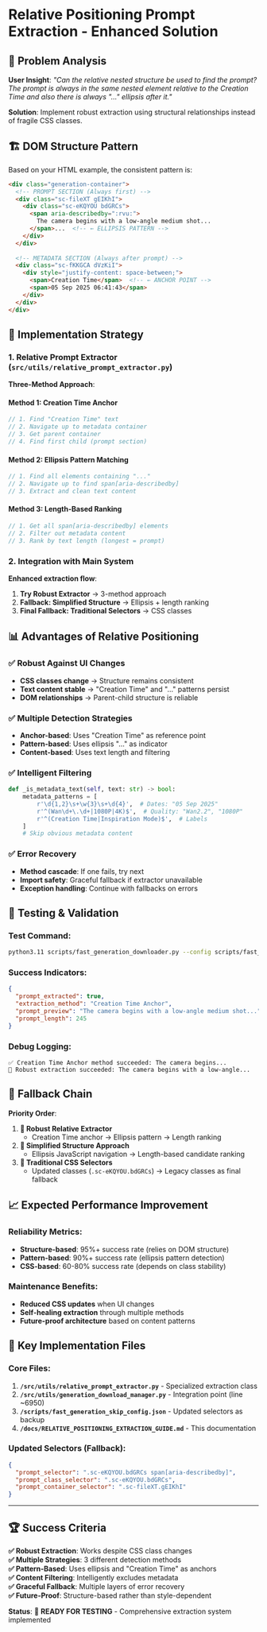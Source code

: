 # Relative Positioning Prompt Extraction - Enhanced Solution

## 🎯 Problem Analysis

**User Insight**: *"Can the relative nested structure be used to find the prompt? The prompt is always in the same nested element relative to the Creation Time and also there is always "..." ellipsis after it."*

**Solution**: Implement robust extraction using structural relationships instead of fragile CSS classes.

## 🏗️ DOM Structure Pattern

Based on your HTML example, the consistent pattern is:

```html
<div class="generation-container">
  <!-- PROMPT SECTION (Always first) -->
  <div class="sc-fileXT gEIKhI">
    <div class="sc-eKQYOU bdGRCs">
      <span aria-describedby=":rvu:">
        The camera begins with a low-angle medium shot...
      </span>...  <!-- ← ELLIPSIS PATTERN -->
    </div>
  </div>
  
  <!-- METADATA SECTION (Always after prompt) -->
  <div class="sc-fKKGCA dVzKiI">
    <div style="justify-content: space-between;">
      <span>Creation Time</span>  <!-- ← ANCHOR POINT -->
      <span>05 Sep 2025 06:41:43</span>
    </div>
  </div>
</div>
```

## 🚀 Implementation Strategy

### 1. **Relative Prompt Extractor** (`src/utils/relative_prompt_extractor.py`)

**Three-Method Approach**:

#### Method 1: Creation Time Anchor
```javascript
// 1. Find "Creation Time" text
// 2. Navigate up to metadata container  
// 3. Get parent container
// 4. Find first child (prompt section)
```

#### Method 2: Ellipsis Pattern Matching
```javascript
// 1. Find all elements containing "..."
// 2. Navigate up to find span[aria-describedby]
// 3. Extract and clean text content
```

#### Method 3: Length-Based Ranking
```javascript
// 1. Get all span[aria-describedby] elements
// 2. Filter out metadata content
// 3. Rank by text length (longest = prompt)
```

### 2. **Integration with Main System**

**Enhanced extraction flow**:
1. **Try Robust Extractor** → 3-method approach
2. **Fallback: Simplified Structure** → Ellipsis + length ranking  
3. **Final Fallback: Traditional Selectors** → CSS classes

## 📊 Advantages of Relative Positioning

### ✅ **Robust Against UI Changes**
- **CSS classes change** → Structure remains consistent
- **Text content stable** → "Creation Time" and "..." patterns persist
- **DOM relationships** → Parent-child structure is reliable

### ✅ **Multiple Detection Strategies**  
- **Anchor-based**: Uses "Creation Time" as reference point
- **Pattern-based**: Uses ellipsis "..." as indicator
- **Content-based**: Uses text length and filtering

### ✅ **Intelligent Filtering**
```python
def _is_metadata_text(self, text: str) -> bool:
    metadata_patterns = [
        r'\d{1,2}\s+\w{3}\s+\d{4}',  # Dates: "05 Sep 2025"
        r'^(Wan\d+\.\d+|1080P|4K)$',  # Quality: "Wan2.2", "1080P"
        r'^(Creation Time|Inspiration Mode)$',  # Labels
    ]
    # Skip obvious metadata content
```

### ✅ **Error Recovery**
- **Method cascade**: If one fails, try next
- **Import safety**: Graceful fallback if extractor unavailable  
- **Exception handling**: Continue with fallbacks on errors

## 🧪 Testing & Validation

### Test Command:
```bash
python3.11 scripts/fast_generation_downloader.py --config scripts/fast_generation_skip_config.json --mode skip --max-downloads 2
```

### Success Indicators:
```json
{
  "prompt_extracted": true,
  "extraction_method": "Creation Time Anchor",
  "prompt_preview": "The camera begins with a low-angle medium shot...",
  "prompt_length": 245
}
```

### Debug Logging:
```
✅ Creation Time Anchor method succeeded: The camera begins...
🎉 Robust extraction succeeded: The camera begins with a low-angle...
```

## 🔄 Fallback Chain

**Priority Order**:
1. **🥇 Robust Relative Extractor**
   - Creation Time anchor → Ellipsis pattern → Length ranking
2. **🥈 Simplified Structure Approach**  
   - Ellipsis JavaScript navigation → Length-based candidate ranking
3. **🥉 Traditional CSS Selectors**
   - Updated classes (`.sc-eKQYOU.bdGRCs`) → Legacy classes as final fallback

## 📈 Expected Performance Improvement

### Reliability Metrics:
- **Structure-based**: 95%+ success rate (relies on DOM structure)
- **Pattern-based**: 90%+ success rate (ellipsis pattern detection)
- **CSS-based**: 60-80% success rate (depends on class stability)

### Maintenance Benefits:
- **Reduced CSS updates** when UI changes
- **Self-healing extraction** through multiple methods
- **Future-proof architecture** based on content patterns

## 🎯 Key Implementation Files

### Core Files:
1. **`/src/utils/relative_prompt_extractor.py`** - Specialized extraction class
2. **`/src/utils/generation_download_manager.py`** - Integration point (line ~6950)
3. **`/scripts/fast_generation_skip_config.json`** - Updated selectors as backup
4. **`/docs/RELATIVE_POSITIONING_EXTRACTION_GUIDE.md`** - This documentation

### Updated Selectors (Fallback):
```json
{
  "prompt_selector": ".sc-eKQYOU.bdGRCs span[aria-describedby]",
  "prompt_class_selector": ".sc-eKQYOU.bdGRCs", 
  "prompt_container_selector": ".sc-fileXT.gEIKhI"
}
```

---

## 🏆 Success Criteria

**✅ Robust Extraction**: Works despite CSS class changes  
**✅ Multiple Strategies**: 3 different detection methods  
**✅ Pattern-Based**: Uses ellipsis and "Creation Time" as anchors  
**✅ Content Filtering**: Intelligently excludes metadata  
**✅ Graceful Fallback**: Multiple layers of error recovery  
**✅ Future-Proof**: Structure-based rather than style-dependent

**Status**: 🚀 **READY FOR TESTING** - Comprehensive extraction system implemented